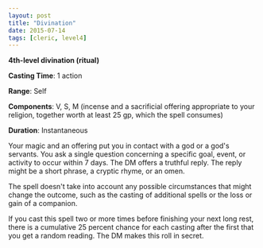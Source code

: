 ```yaml
---
layout: post
title: "Divination"
date: 2015-07-14
tags: [cleric, level4]
---
```


**4th-level divination (ritual)**

**Casting Time**: 1 action

**Range**: Self

**Components**: V, S, M (incense and a sacrificial offering appropriate to your religion, together worth at least 25 gp, which the spell consumes)

**Duration**: Instantaneous

Your magic and an offering put you in contact with a god or a god's servants. You ask a single question concerning a specific goal, event, or activity to occur within 7 days. The DM offers a truthful reply. The reply might be a short phrase, a cryptic rhyme, or an omen.

The spell doesn't take into account any possible circumstances that might change the outcome, such as the casting of additional spells or the loss or gain of a companion.

If you cast this spell two or more times before finishing your next long rest, there is a cumulative 25 percent chance for each casting after the first that you get a random reading. The DM makes this roll in secret.
